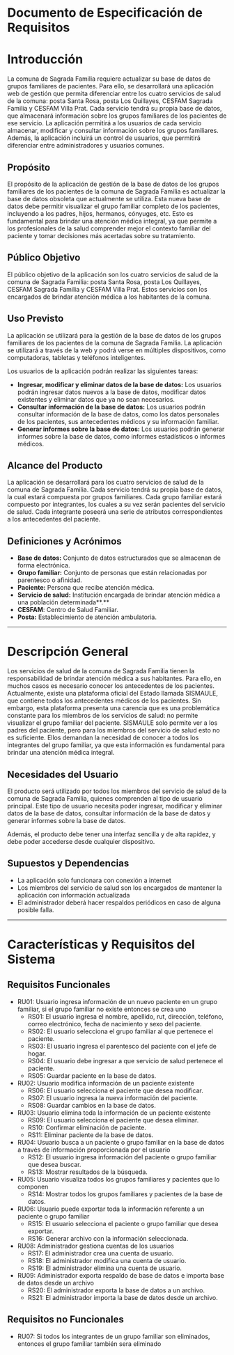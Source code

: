 # Documento de Especificación de Requisitos

# Introducción

La comuna de Sagrada Familia requiere actualizar su base de datos de grupos familiares de pacientes. Para ello, se desarrollará una aplicación web de gestión que permita diferenciar entre los cuatro servicios de salud de la comuna: posta Santa Rosa, posta Los Quillayes, CESFAM Sagrada Familia y CESFAM Villa Prat. Cada servicio tendrá su propia base de datos, que almacenará información sobre los grupos familiares de los pacientes de ese servicio. La aplicación permitirá a los usuarios de cada servicio almacenar, modificar y consultar información sobre los grupos familiares. Además, la aplicación incluirá un control de usuarios, que permitirá diferenciar entre administradores y usuarios comunes.

## Propósito

El propósito de la aplicación de gestión de la base de datos de los grupos familiares de los pacientes de la comuna de Sagrada Familia es actualizar la base de datos obsoleta que actualmente se utiliza. Esta nueva base de datos debe permitir visualizar el grupo familiar completo de los pacientes, incluyendo a los padres, hijos, hermanos, cónyuges, etc. Esto es fundamental para brindar una atención médica integral, ya que permite a los profesionales de la salud comprender mejor el contexto familiar del paciente y tomar decisiones más acertadas sobre su tratamiento.

## Público Objetivo

El público objetivo de la aplicación son los cuatro servicios de salud de la comuna de Sagrada Familia: posta Santa Rosa, posta Los Quillayes, CESFAM Sagrada Familia y CESFAM Villa Prat. Estos servicios son los encargados de brindar atención médica a los habitantes de la comuna.

## Uso Previsto

La aplicación se utilizará para la gestión de la base de datos de los grupos familiares de los pacientes de la comuna de Sagrada Familia. La aplicación se utilizará a través de la web y podrá verse en múltiples dispositivos, como computadoras, tabletas y teléfonos inteligentes.

Los usuarios de la aplicación podrán realizar las siguientes tareas:

- **Ingresar, modificar y eliminar datos de la base de datos:** Los usuarios podrán ingresar datos nuevos a la base de datos, modificar datos existentes y eliminar datos que ya no sean necesarios.
- **Consultar información de la base de datos:** Los usuarios podrán consultar información de la base de datos, como los datos personales de los pacientes, sus antecedentes médicos y su información familiar.
- **Generar informes sobre la base de datos:** Los usuarios podrán generar informes sobre la base de datos, como informes estadísticos o informes médicos.

## Alcance del Producto

La aplicación se desarrollará para los cuatro servicios de salud de la comuna de Sagrada Familia. Cada servicio tendrá su propia base de datos, la cual estará compuesta por grupos familiares. Cada grupo familiar estará compuesto por integrantes, los cuales a su vez serán pacientes del servicio de salud. Cada integrante poseerá una serie de atributos correspondientes a los antecedentes del paciente.

## Definiciones y Acrónimos

- **Base de datos:** Conjunto de datos estructurados que se almacenan de forma electrónica.
- **Grupo familiar:** Conjunto de personas que están relacionadas por parentesco o afinidad.
- **Paciente:** Persona que recibe atención médica.
- **Servicio de salud:** Institución encargada de brindar atención médica a una población determinada**.**
- **CESFAM**: Centro de Salud Familiar.
- **Posta:** Establecimiento de atención ambulatoria.

---

# Descripción General

Los servicios de salud de la comuna de Sagrada Familia tienen la responsabilidad de brindar atención médica a sus habitantes. Para ello, en muchos casos es necesario conocer los antecedentes de los pacientes. Actualmente, existe una plataforma oficial del Estado llamada SISMAULE, que contiene todos los antecedentes médicos de los pacientes. Sin embargo, esta plataforma presenta una carencia que es una problemática constante para los miembros de los servicios de salud: no permite visualizar el grupo familiar del paciente. SISMAULE solo permite ver a los padres del paciente, pero para los miembros del servicio de salud esto no es suficiente. Ellos demandan la necesidad de conocer a todos los integrantes del grupo familiar, ya que esta información es fundamental para brindar una atención médica integral.

## Necesidades del Usuario

El producto será utilizado por todos los miembros del servicio de salud de la comuna de Sagrada Familia, quienes comprenden al tipo de usuario principal. Este tipo de usuario necesita poder ingresar, modificar y eliminar datos de la base de datos, consultar información de la base de datos y generar informes sobre la base de datos.

Además, el producto debe tener una interfaz sencilla y de alta rapidez, y debe poder accederse desde cualquier dispositivo.

## Supuestos y Dependencias

- La aplicación solo funcionara con conexión a internet
- Los miembros del servicio de salud son los encargados de mantener la aplicación con información actualizada
- El administrador deberá hacer respaldos periódicos en caso de alguna posible falla.

---

# Características y Requisitos del Sistema

## Requisitos Funcionales

- RU01: Usuario ingresa información de un nuevo paciente en un grupo familiar, si el grupo familiar no existe entonces se crea uno
    - RS01: El usuario ingresa el nombre, apellido, rut, dirección, teléfono, correo electrónico, fecha de nacimiento y sexo del paciente.
    - RS02: El usuario selecciona el grupo familiar al que pertenece el paciente.
    - RS03: El usuario ingresa el parentesco del paciente con el jefe de hogar.
    - RS04: El usuario debe ingresar a que servicio de salud pertenece el paciente.
    - RS05: Guardar paciente en la base de datos.
- RU02: Usuario modifica información de un paciente existente
    - RS06: El usuario selecciona el paciente que desea modificar.
    - RS07: El usuario ingresa la nueva información del paciente.
    - RS08: Guardar cambios en la base de datos.
- RU03: Usuario elimina toda la información de un paciente existente
    - RS09: El usuario selecciona el paciente que desea eliminar.
    - RS10: Confirmar eliminación de paciente.
    - RS11: Eliminar paciente de la base de datos.
- RU04: Usuario busca a un paciente o grupo familiar en la base de datos a través de información proporcionada por el usuario
    - RS12: El usuario ingresa información del paciente o grupo familiar que desea buscar.
    - RS13: Mostrar resultados de la búsqueda.
- RU05: Usuario visualiza todos los grupos familiares y pacientes que lo componen
    - RS14: Mostrar todos los grupos familiares y pacientes de la base de datos.
- RU06: Usuario puede exportar toda la información referente a un paciente o grupo familiar
    - RS15: El usuario selecciona el paciente o grupo familiar que desea exportar.
    - RS16: Generar archivo con la información seleccionada.
- RU08: Administrador gestiona cuentas de los usuarios
    - RS17: El administrador crea una cuenta de usuario.
    - RS18: El administrador modifica una cuenta de usuario.
    - RS19: El administrador elimina una cuenta de usuario.
- RU09: Administrador exporta respaldo de base de datos e importa base de datos desde un archivo
    - RS20: El administrador exporta la base de datos a un archivo.
    - RS21: El administrador importa la base de datos desde un archivo.

## Requisitos no Funcionales

- RU07: Si todos los integrantes de un grupo familiar son eliminados, entonces el grupo familiar también sera eliminado
